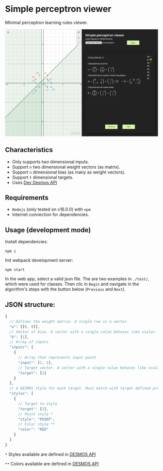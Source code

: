 # Simple perceptron viewer

Minimal perceptron learning rules viewer.

![screenshot](.github/sc01.png)

## Characteristics

- Only supports two dimensional inputs.
- Support `n` two dimensional weight vectors (as matrix).
- Support `n` dimensional bias (as many as weight vectors).
- Support `t` dimensional targets.
- Uses [Dev Desmos API](https://www.desmos.com/api/v1.6/docs/index.html)

## Requirements

- `Nodejs` (only tested on v16.0.0) with `npm`
- Internet connection for dependencies.

## Usage (development mode)

Install dependencies:

```
npm i
```

Init webpack development server:

```
npm start
```

In the web app, select a valid json file. The are two examples in `./test/`, which were used for classes. Then clic in `Begin` and navigate in the algorithm's steps with the button below (`Previous` and `Next`).

## JSON structure:

```javascript
{
  // Defines the weight matrix. A single row is a vector.
  "w": [[0, 0]],
  // Vector of bias. A vector with a single value behaves like scalar.
  "b": [1],
  // Array of inputs
  "inputs": [
    {
      // Array that represents input point
      "input": [1, 1],
      // Target vector. A vector with a single value behaves like scalar.
      "target": [1]
    }
  ],
  // A DESMOS style for each target. Must match with target defined previously
  "styles": [
    {
      // Target to style
      "target": [1],
      // Point style *
      "style": "POINT",
      // Color style **
      "color": "RED"
    }
  ]
}
```

`*` Styles available are defined in [DESMOS API](https://www.desmos.com/api/v1.6/docs/index.html#document-styles)

`**` Colors available are defined in [DESMOS API](https://www.desmos.com/api/v1.6/docs/index.html#document-colors)
